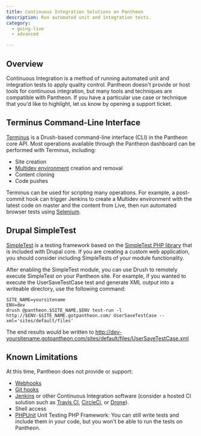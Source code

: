 ```yaml
---
title: Continuous Integration Solutions on Pantheon
description: Run automated unit and integration tests.
category:
  - going-live
  - advanced

---
```


## Overview
Continuous Integration is a method of running automated unit and integration tests to apply quality control. Pantheon doesn't provide or host tools for continuous integration, but many tools and techniques are compatible with Pantheon. If you have a particular use case or technique that you'd like to highlight, let us know by opening a support ticket.

## Terminus Command-Line Interface

[Terminus](/articles/local/terminus-the-pantheon-command-line-interface/) is a Drush-based command-line interface (CLI) in the Pantheon core API. Most operations available through the Pantheon dashboard can be performed with Terminus, including:

- Site creation
- [Multidev environment](/articles/sites/branching-git-workflows-for-teams-with-multidev/) creation and removal
- Content cloning
- Code pushes

Terminus can be used for scripting many operations. For example, a post-commit hook can trigger Jenkins to create a Multidev environment with the latest code on master and the content from Live, then run automated browser tests using [Selenium](http://www.seleniumhq.org/).

## Drupal SimpleTest

[SimpleTest](https://drupal.org/project/simpletest) is a testing framework based on the [SimpleTest PHP library](http://simpletest.sourceforge.net/) that is included with Drupal core. If you are creating a custom web application, you should consider including SimpleTests of your module functionality.

After enabling the SimpleTest module, you can use Drush to remotely execute SimpleTest on your Pantheon site. For example, if you wanted to execute the UserSaveTestCase test and generate XML output into a writeable directory, use the following command:

    SITE_NAME=yoursitename
    ENV=dev
    drush @pantheon.$SITE_NAME.$ENV test-run -l http://$ENV-$SITE_NAME.gotpantheon.com/ UserSaveTestCase --xml='sites/default/files'

The end results would be written to http://dev-yoursitename.gotpantheon.com/sites/default/files/UserSaveTestCase.xml

## Known Limitations

At this time, Pantheon does not provide or support:

- [Webhooks](http://en.wikipedia.org/wiki/Webhook)
- [Git hooks](http://git-scm.com/book/en/Customizing-Git-Git-Hooks)
- [Jenkins](http://jenkins-ci.org/) or other Continuous Integration software (consider a hosted CI solution such as [Travis CI](https://travis-ci.com/), [CircleCi](https://circleci.com/), or [Drone](https://drone.io/)).
- Shell access
- [PHPUnit](https://github.com/sebastianbergmann/phpunit/) Unit Testing PHP Framework: You can still write tests and include them in your code, but you won't be able to run the tests on Pantheon.
